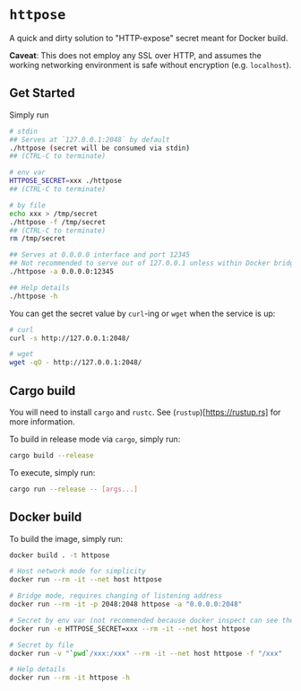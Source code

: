 # `httpose`

A quick and dirty solution to "HTTP-expose" secret meant for Docker build.

**Caveat**: This does not employ any SSL over HTTP, and assumes the working
networking environment is safe without encryption (e.g. `localhost`).

## Get Started

Simply run

```bash
# stdin
## Serves at `127.0.0.1:2048` by default
./httpose (secret will be consumed via stdin)
## (CTRL-C to terminate)

# env var
HTTPOSE_SECRET=xxx ./httpose
## (CTRL-C to terminate)

# by file
echo xxx > /tmp/secret
./httpose -f /tmp/secret
## (CTRL-C to terminate)
rm /tmp/secret

## Serves at 0.0.0.0 interface and port 12345
## Not recommended to serve out of 127.0.0.1 unless within Docker bridge mode
./httpose -a 0.0.0.0:12345

## Help details
./httpose -h
```

You can get the secret value by `curl`-ing or `wget` when the service is up:

```bash
# curl
curl -s http://127.0.0.1:2048/

# wget
wget -qO - http://127.0.0.1:2048/
```

## Cargo build

You will need to install `cargo` and `rustc`. See (`rustup`)[https://rustup.rs]
for more information.

To build in release mode via `cargo`, simply run:

```bash
cargo build --release
```

To execute, simply run:

```bash
cargo run --release -- [args...]
```

## Docker build

To build the image, simply run:

```bash
docker build . -t httpose

# Host network mode for simplicity
docker run --rm -it --net host httpose

# Bridge mode, requires changing of listening address
docker run --rm -it -p 2048:2048 httpose -a "0.0.0.0:2048"

# Secret by env var (not recommended because docker inspect can see the secret)
docker run -e HTTPOSE_SECRET=xxx --rm -it --net host httpose

# Secret by file
docker run -v "`pwd`/xxx:/xxx" --rm -it --net host httpose -f "/xxx"

# Help details
docker run --rm -it httpose -h
```
